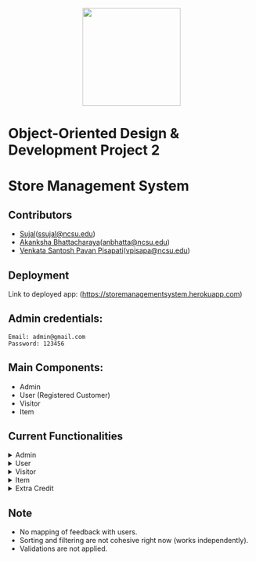 <p align="center">
  <img width="200" height="200" src="https://upload.wikimedia.org/wikipedia/commons/e/e1/North_Carolina_State_University_Athletic_logo.svg">
</p>

# Object-Oriented Design & Development Project 2

# Store Management System

## Contributors
* [Sujal](https://github.ncsu.edu/ssujal)(ssujal@ncsu.edu) <br>
* [Akanksha Bhattacharaya](https://github.ncsu.edu/anbhatta)(anbhatta@ncsu.edu) <br>
* [Venkata Santosh Pavan Pisapati](https://github.ncsu.edu/vpisapa)(vpisapa@ncsu.edu) <br>

## Deployment

Link to deployed app: (https://storemanagementsystem.herokuapp.com)

## Admin credentials:
```
Email: admin@gmail.com
Password: 123456
```

## Main Components: 

* Admin
* User (Registered Customer)
* Visitor
* Item

## Current Functionalities

<details><summary>Admin</summary>
  
* Log in with an email and password.
* Edit her/his own profile - should not be able to update email and password.
* Admin accounts cannot be deleted.
* Create registered customer accounts (users).
* Create/view/edit/delete users.
* Create/view/edit/delete items.
* View feedback given by users and visitors.
* An admin should be capable of performing all operations performed by Visitor or Users. 

</details>

<details><summary>User</summary>
  
* The system should have user(s) who register themselves or are created by the admin.
* Log in with an email and password.
* Edit her/his own profile
* View items and sort (popularity, cost) / filter (category, brand, availability)
* Add items to cart.
* If an item is currently unavailable, users should be able to subscribe to mailing alerts for when the item is available. (You need to actually implement a mailer that sends out email notifications for this)
* Clear cart.
* Checkout cart.

</details>

<details><summary>Visitor</summary>

* View items and sort (popularity, cost) / filter (category, brand, availability).
* Give feedback via feedback page.

</details>

<details><summary>Item</summary>

* Popularity of items

> The popularity of an item takes into account the average rating of that item and the number of purchases of that item. Each of the parameter is normalized and the normalized average rating has forty percent weightage whereas the number of purchases has sixty percent. 
It is formulated as below-
```
popularity = 0.4 * (normalized_average_rating) + 0.6 * (normalized_number_of_purchases)
```
* Subscribe for availability

</details>

<details><summary>Extra Credit</summary>

* No user/visitor should access any private content associated with other user/admin's account.
```
If you are logged in as a non-admin user and try to access /users_admin, you will not be allowed to.
```

</details>

## Note

* No mapping of feedback with users.
* Sorting and filtering are not cohesive right now (works independently).
* Validations are not applied.


